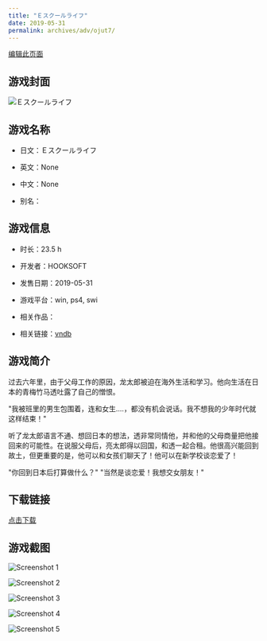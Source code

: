 ```yaml
---
title: "Ｅスクールライフ"
date: 2019-05-31
permalink: archives/adv/ojut7/
---
```

[编辑此页面](https://github.com/ACG-3/ADV3-source/blob/main/source/_posts/%EF%BC%A5%E3%82%B9%E3%82%AF%E3%83%BC%E3%83%AB%E3%83%A9%E3%82%A4%E3%83%95.md)

## 游戏封面

![Ｅスクールライフ](https://pan.timero.xyz/d/onedrive/img_lib_001/%EF%BC%A5%E3%82%B9%E3%82%AF%E3%83%BC%E3%83%AB%E3%83%A9%E3%82%A4%E3%83%95_cover.avif)


## 游戏名称

- 日文：Ｅスクールライフ
- 英文：None
- 中文：None

- 别名：


## 游戏信息

- 时长：23.5 h
- 开发者：HOOKSOFT
- 发售日期：2019-05-31
- 游戏平台：win, ps4, swi
- 相关作品：

- 相关链接：[vndb](https://vndb.org/v24935)


## 游戏简介

过去六年里，由于父母工作的原因，龙太郎被迫在海外生活和学习。他向生活在日本的青梅竹马透吐露了自己的憎恨。

"我被班里的男生包围着，连和女生....，都没有机会说话。我不想我的少年时代就这样结束！"

听了龙太郎语言不通、想回日本的想法，透非常同情他，并和他的父母商量把他接回来的可能性。在说服父母后，亮太郎得以回国，和透一起合租。他很高兴能回到故土，但更重要的是，他可以和女孩们聊天了！他可以在新学校谈恋爱了！

"你回到日本后打算做什么？"
"当然是谈恋爱！我想交女朋友！"




## 下载链接

[点击下载](https://pan.timero.xyz/onedrive/adv_lib_001/%EF%BC%A5%E3%82%B9%E3%82%AF%E3%83%BC%E3%83%AB%E3%83%A9%E3%82%A4%E3%83%95)


## 游戏截图


![Screenshot 1](https://pan.timero.xyz/d/onedrive/img_lib_001/%EF%BC%A5%E3%82%B9%E3%82%AF%E3%83%BC%E3%83%AB%E3%83%A9%E3%82%A4%E3%83%95_Screenshot_1.avif)

![Screenshot 2](https://pan.timero.xyz/d/onedrive/img_lib_001/%EF%BC%A5%E3%82%B9%E3%82%AF%E3%83%BC%E3%83%AB%E3%83%A9%E3%82%A4%E3%83%95_Screenshot_2.avif)

![Screenshot 3](https://pan.timero.xyz/d/onedrive/img_lib_001/%EF%BC%A5%E3%82%B9%E3%82%AF%E3%83%BC%E3%83%AB%E3%83%A9%E3%82%A4%E3%83%95_Screenshot_3.avif)

![Screenshot 4](https://pan.timero.xyz/d/onedrive/img_lib_001/%EF%BC%A5%E3%82%B9%E3%82%AF%E3%83%BC%E3%83%AB%E3%83%A9%E3%82%A4%E3%83%95_Screenshot_4.avif)

![Screenshot 5](https://pan.timero.xyz/d/onedrive/img_lib_001/%EF%BC%A5%E3%82%B9%E3%82%AF%E3%83%BC%E3%83%AB%E3%83%A9%E3%82%A4%E3%83%95_Screenshot_5.avif)


